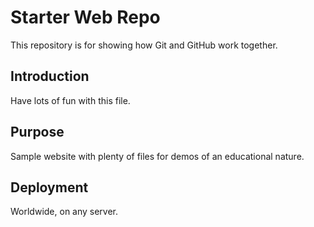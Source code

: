 # Starter Web Repo

This repository is for showing how Git and GitHub work together.

## Introduction

Have lots of fun with this file.

## Purpose

Sample website with plenty of files for demos of an educational nature.

## Deployment

Worldwide, on any server.
